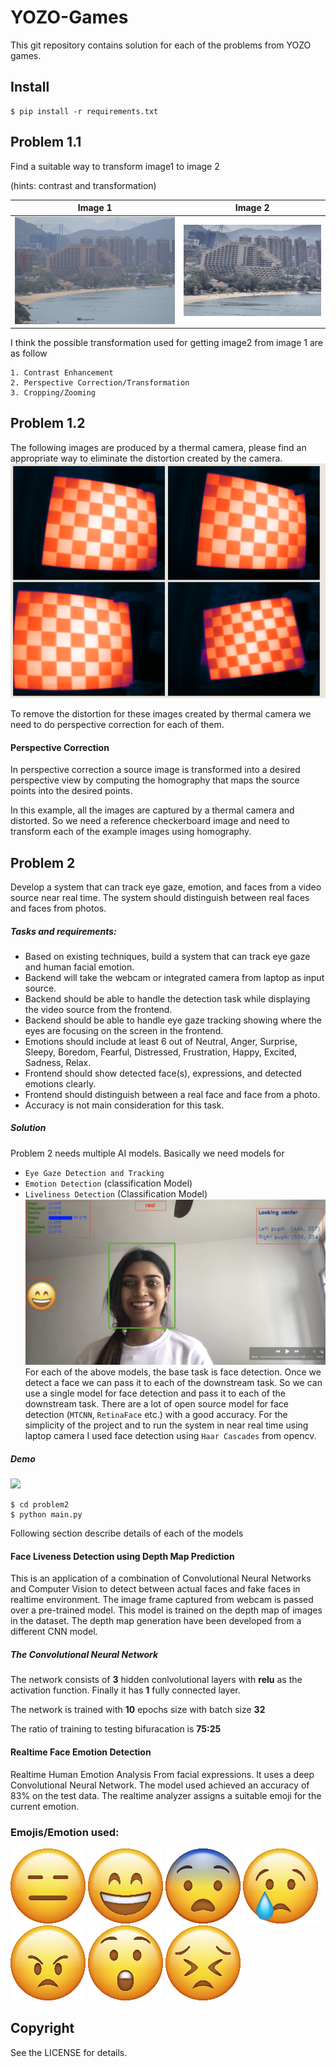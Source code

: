 
YOZO-Games
========

This git repository contains solution for each of the problems from YOZO games. 

Install
-------

    $ pip install -r requirements.txt

    
Problem 1.1
----

Find a suitable way to transform image1 to image 2 

(hints: contrast and transformation)


Image 1             |  Image 2
:-------------------------:|:-------------------------:
![Alt text](img/1.jpg "Image 1")  |  ![Alt text](img/2.jpg? "Image 2")

I think the possible transformation used for getting image2 from image 1 are as follow

    1. Contrast Enhancement 
    2. Perspective Correction/Transformation
    3. Cropping/Zooming

Problem 1.2
-------------------------

The following images are produced by a thermal camera, please find an appropriate way to eliminate the distortion created by the camera.
![Alt text](img/temp.jpg) 

To remove the distortion for these images created by thermal camera we need to do perspective correction for each of them.

#### Perspective Correction
In perspective correction a source image is transformed into a desired perspective view by computing the homography that maps the source points into the desired points. 

In this example, all the images are captured by a thermal camera and distorted. So we need a reference checkerboard image and need to transform each of the example images using homography.
 

Problem 2
-----------------------------------------
Develop a system that can track eye gaze, emotion, and faces from a video source near real time. The system should distinguish between real faces and faces from photos.  

##### Tasks and requirements:
* Based on existing techniques, build a system that can track eye gaze and human facial emotion.
* Backend will take the webcam or integrated camera from laptop as input source.
* Backend should be able to handle the detection task while displaying the video source from the frontend.
* Backend should be able to handle eye gaze tracking showing where the eyes are focusing on the screen in the frontend.
* Emotions should include at least 6 out of Neutral, Anger, Surprise, Sleepy, Boredom, Fearful, Distressed, Frustration, Happy, Excited, Sadness, Relax.
* Frontend should show detected face(s), expressions, and detected emotions clearly.
* Frontend should distinguish between a real face and face from a photo.
* Accuracy is not main consideration for this task.

##### Solution
Problem 2 needs multiple AI models. Basically we need models for
* `Eye Gaze Detection and Tracking`
* `Emotion Detection` (classification Model)
* `Liveliness Detection` (Classification Model)
![](img/face_detection.jpg)
For each of the above models, the base task is face detection. Once we detect a face we can pass it to each of the downstream task. So we can use a single model for face detection and pass it to each of the downstream task.
There are a lot of open source model for face detection (`MTCNN`, `RetinaFace` etc.) with a good accuracy. For the simplicity of the project and to run the system in near real time using laptop camera I used face detection using `Haar Cascades` from opencv. 

##### Demo

![](img/face_dection.gif)

    $ cd problem2
    $ python main.py

Following section describe details of each of the models 
#### Face Liveness Detection using Depth Map Prediction
This is an application of a combination of Convolutional Neural Networks and Computer Vision to detect
between actual faces and fake faces in realtime environment. The image frame captured from webcam is passed over a pre-trained model. This model is trained on the depth map of images in the dataset. The depth map generation have been developed from a different CNN model.

##### The Convolutional Neural Network

The network consists of **3** hidden conlvolutional layers with **relu** as the activation function. Finally it has **1** fully connected layer.

The network is trained with **10** epochs size with batch size **32**

The ratio of training to testing bifuracation is **75:25**

#### Realtime Face Emotion Detection

Realtime Human Emotion Analysis From facial expressions. It uses a deep Convolutional Neural Network. The model used achieved an accuracy of 83% on the test data. The realtime analyzer assigns a suitable emoji for the current emotion.
### Emojis/Emotion used:
![](img/neutral.png) ![](img/happy.png) ![](img/fearful.png) ![](img/sad.png) ![](img/angry.png) ![](img/surprised.png) ![](img/disgusted.png)

Copyright
---------

See the LICENSE for details.
